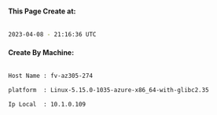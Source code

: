 
   
#### This Page Create at:

```bash

2023-04-08 - 21:16:36 UTC

```

#### Create By Machine:

```bash

Host Name : fv-az305-274

platform  : Linux-5.15.0-1035-azure-x86_64-with-glibc2.35

Ip Local  : 10.1.0.109

```

